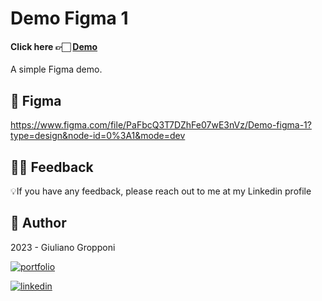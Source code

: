 # Demo Figma 1

 #### Click here 👉🏻 [Demo](https://demo-figma1-nine.vercel.app/)

A simple Figma demo.

## 🎁 Figma

https://www.figma.com/file/PaFbcQ3T7DZhFe07wE3nVz/Demo-figma-1?type=design&node-id=0%3A1&mode=dev

## 🤲🏻 Feedback

💡If you have any feedback, please reach out to me at my Linkedin profile

## 👤 Author

 2023 - Giuliano Gropponi
 
[![portfolio](https://img.shields.io/badge/my_portfolio-000?style=for-the-badge&logo=ko-fi&logoColor=white)](https://github.com/GGrop)

[![linkedin](https://img.shields.io/badge/linkedin-0A66C2?style=for-the-badge&logo=linkedin&logoColor=white)](https://www.linkedin.com/in/giuliano-gropponi/)